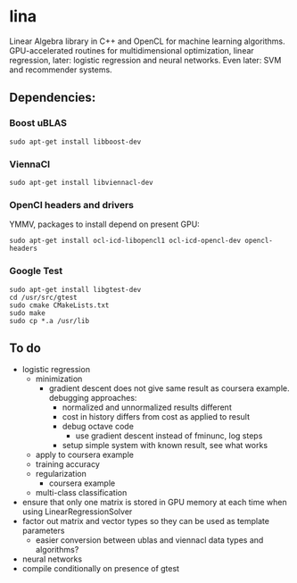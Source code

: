 # lina
Linear Algebra library in C++ and OpenCL for machine learning algorithms.
GPU-accelerated routines for multidimensional optimization, linear regression,
later: logistic regression and neural networks. Even later: SVM and recommender systems. 

## Dependencies:

### Boost uBLAS

    sudo apt-get install libboost-dev
    
### ViennaCl

    sudo apt-get install libviennacl-dev
    
### OpenCl headers and drivers

YMMV, packages to install depend on present GPU:

    sudo apt-get install ocl-icd-libopencl1 ocl-icd-opencl-dev opencl-headers
    
### Google Test

    sudo apt-get install libgtest-dev
    cd /usr/src/gtest
    sudo cmake CMakeLists.txt
    sudo make
    sudo cp *.a /usr/lib

## To do

* logistic regression
  * minimization
    * gradient descent does not give same result as coursera example. debugging approaches:
      * normalized and unnormalized results different
      * cost in history differs from cost as applied to result
      * debug octave code
        * use gradient descent instead of fminunc, log steps
      * setup simple system with known result, see what works
  * apply to coursera example
  * training accuracy
  * regularization
    * coursera example
  * multi-class classification
* ensure that only one matrix is stored in GPU memory at each time when using LinearRegressionSolver
* factor out matrix and vector types so they can be used as template parameters
  * easier conversion between ublas and viennacl data types and algorithms?
* neural networks
* compile conditionally on presence of gtest

